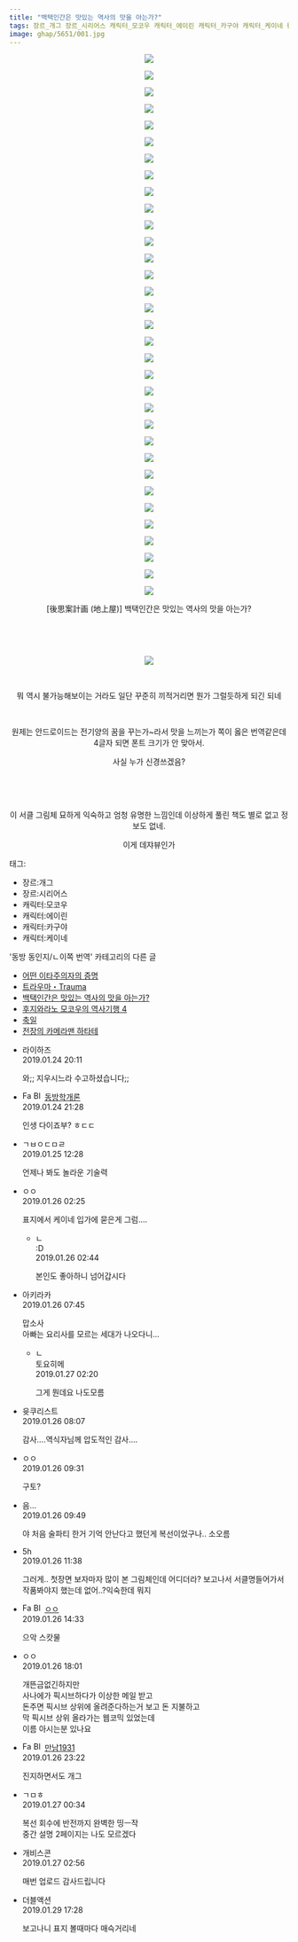 ```yaml
---
title: "백택인간은 맛있는 역사의 맛을 아는가?"
tags: 장르_개그 장르_시리어스 캐릭터_모코우 캐릭터_에이린 캐릭터_카구야 캐릭터_케이네 後思案計画 地上屋 동방_동인지／ㄴ이쪽_번역
image: ghap/5651/001.jpg
---
```

<div class="article">
<p style="text-align: center; clear: none; float: none;"><img src="{{ site.nasurl }}/ghap/5651/001.jpg"/></p>
<p style="text-align: center; clear: none; float: none;"><img src="{{ site.nasurl }}/ghap/5651/002.jpg"/></p>
<p style="text-align: center; clear: none; float: none;"><img src="{{ site.nasurl }}/ghap/5651/003.jpg"/></p>
<p style="text-align: center; clear: none; float: none;"><img src="{{ site.nasurl }}/ghap/5651/004.jpg"/></p>
<p style="text-align: center; clear: none; float: none;"><img src="{{ site.nasurl }}/ghap/5651/005.jpg"/></p>
<p style="text-align: center; clear: none; float: none;"><img src="{{ site.nasurl }}/ghap/5651/006.jpg"/></p>
<p style="text-align: center; clear: none; float: none;"><img src="{{ site.nasurl }}/ghap/5651/007.jpg"/></p>
<p style="text-align: center; clear: none; float: none;"><img src="{{ site.nasurl }}/ghap/5651/008.jpg"/></p>
<p style="text-align: center; clear: none; float: none;"><img src="{{ site.nasurl }}/ghap/5651/009.jpg"/></p>
<p style="text-align: center; clear: none; float: none;"><img src="{{ site.nasurl }}/ghap/5651/010.jpg"/></p>
<p style="text-align: center; clear: none; float: none;"><img src="{{ site.nasurl }}/ghap/5651/011.jpg"/></p>
<p style="text-align: center; clear: none; float: none;"><img src="{{ site.nasurl }}/ghap/5651/012.jpg"/></p>
<p style="text-align: center; clear: none; float: none;"><img src="{{ site.nasurl }}/ghap/5651/013.jpg"/></p>
<p style="text-align: center; clear: none; float: none;"><img src="{{ site.nasurl }}/ghap/5651/014.jpg"/></p>
<p style="text-align: center; clear: none; float: none;"><img src="{{ site.nasurl }}/ghap/5651/015.jpg"/></p>
<p style="text-align: center; clear: none; float: none;"><img src="{{ site.nasurl }}/ghap/5651/016.jpg"/></p>
<p style="text-align: center; clear: none; float: none;"><img src="{{ site.nasurl }}/ghap/5651/017.jpg"/></p>
<p style="text-align: center; clear: none; float: none;"><img src="{{ site.nasurl }}/ghap/5651/018.jpg"/></p>
<p style="text-align: center; clear: none; float: none;"><img src="{{ site.nasurl }}/ghap/5651/019.jpg"/></p>
<p style="text-align: center; clear: none; float: none;"><img src="{{ site.nasurl }}/ghap/5651/020.jpg"/></p>
<p style="text-align: center; clear: none; float: none;"><img src="{{ site.nasurl }}/ghap/5651/021.jpg"/></p>
<p style="text-align: center; clear: none; float: none;"><img src="{{ site.nasurl }}/ghap/5651/022.jpg"/></p>
<p style="text-align: center; clear: none; float: none;"><img src="{{ site.nasurl }}/ghap/5651/023.jpg"/></p>
<p style="text-align: center; clear: none; float: none;"><img src="{{ site.nasurl }}/ghap/5651/024.jpg"/></p>
<p style="text-align: center; clear: none; float: none;"><img src="{{ site.nasurl }}/ghap/5651/025.jpg"/></p>
<p style="text-align: center; clear: none; float: none;"><img src="{{ site.nasurl }}/ghap/5651/026.jpg"/></p>
<p style="text-align: center; clear: none; float: none;"><img src="{{ site.nasurl }}/ghap/5651/027.jpg"/></p>
<p style="text-align: center; clear: none; float: none;"><img src="{{ site.nasurl }}/ghap/5651/028.jpg"/></p>
<p style="text-align: center; clear: none; float: none;"><img src="{{ site.nasurl }}/ghap/5651/029.jpg"/></p>
<p style="text-align: center; clear: none; float: none;"><img src="{{ site.nasurl }}/ghap/5651/030.jpg"/></p>
<p style="text-align: center; clear: none; float: none;"><img src="{{ site.nasurl }}/ghap/5651/031.jpg"/></p>
<p style="text-align: center; clear: none; float: none;"><img src="{{ site.nasurl }}/ghap/5651/032.jpg"/></p>
<p style="text-align: center; clear: none; float: none;"><img src="{{ site.nasurl }}/ghap/5651/033.jpg"/></p>
<p style="text-align: center; clear: none; float: none;">[後思案計画 (地上屋)] 백택인간은 맛있는 역사의 맛을 아는가?</p>
<p style="text-align: center; clear: none; float: none;"><br/></p>
<p style="text-align: center; clear: none; float: none;"><br/></p>
<p style="text-align: center; clear: none; float: none;"><img src="{{ site.nasurl }}/ghap/5651/034.gif"/></p>
<p style="text-align: center; clear: none; float: none;"><br/></p>
<p style="text-align: center; clear: none; float: none;">뭐 역시 불가능해보이는 거라도 일단 꾸준히 끼적거리면 뭔가 그럴듯하게 되긴 되네</p>
<p style="text-align: center; clear: none; float: none;"><br/></p>
<p style="text-align: center; clear: none; float: none;">원제는 안드로이드는 전기양의 꿈을 꾸는가~라서 맛을 느끼는가 쪽이 옳은 번역같은데 4글자 되면 폰트 크기가 안 맞아서.</p>
<p style="text-align: center; clear: none; float: none;">사실 누가 신경쓰겠음?</p>
<p style="text-align: center; clear: none; float: none;"><br/></p>
<p style="text-align: center; clear: none; float: none;"><br/></p>
<p style="text-align: center; clear: none; float: none;">이 서클 그림체 묘하게 익숙하고 엄청 유명한 느낌인데 이상하게 풀린 책도 별로 없고 정보도 없네.</p>
<p style="text-align: center; clear: none; float: none;">이게 데쟈뷰인가</p>
</div><div class="tagTrail">
<p>태그: </p>
<ul>
<li>장르:개그</li>
<li>장르:시리어스</li>
<li>캐릭터:모코우</li>
<li>캐릭터:에이린</li>
<li>캐릭터:카구야</li>
<li>캐릭터:케이네</li>
</ul>
</div><div class="another">
<p>'동방 동인지/ㄴ이쪽 번역' 카테고리의 다른 글</p>
<ul>
<li><a href="/2019-02-06-ghap_5756">어떤 이타주의자의 증명</a></li>
<li><a href="/2019-02-03-ghap_5730">트라우마・Trauma</a></li>
<li><a href="/2019-01-26-ghap_5651">백택인간은 맛있는 역사의 맛을 아는가?</a></li>
<li><a href="/2019-01-24-ghap_5650">후지와라노 모코우의 역사기행 4</a></li>
<li><a href="/2019-01-24-ghap_5649">축일</a></li>
<li><a href="/2019-01-22-ghap_5639">전장의 카메라맨 하타테</a></li>
</ul>
</div><div class="comment">
<ul>
<li class="cb_thumb_off" id="comment15419945">
<div class="cb_comment_area">
<div class="cb_info_area">
<div class="cb_section">
<span class="cb_nick_name">라이하즈</span>
</div>
<div class="cb_section">
<span class="cb_date">2019.01.24 20:11 </span>
</div>
</div>
<div class="cb_dsc_comment">
<p class="cb_dsc">
											와;; 지우시느라 수고하셨습니다;;
										</p>
</div>
</div></li>
<li class="cb_thumb_off" id="comment15420008">
<div class="cb_comment_area">
<div class="cb_info_area">
<div class="cb_section">
<span class="cb_nick_name"><img alt="Favicon of https://eyeclean.tistory.com" height="16" onerror="this.onerror=null;this.parentNode.removeChild(this)" src="https://eyeclean.tistory.com/favicon.ico" width="16"/> <img alt="BlogIcon" height="16" onerror="this.parentNode.removeChild(this)" src="https://eyeclean.tistory.com/index.gif" width="16"/> <a href="https://eyeclean.tistory.com" onclick="return openLinkInNewWindow(this)">동방학개론</a></span>
</div>
<div class="cb_section">
<span class="cb_date">2019.01.24 21:28 </span>
</div>
</div>
<div class="cb_dsc_comment">
<p class="cb_dsc">
											인생 다이죠부? ㅎㄷㄷ
										</p>
</div>
</div></li>
<li class="cb_thumb_off" id="comment15420536">
<div class="cb_comment_area">
<div class="cb_info_area">
<div class="cb_section">
<span class="cb_nick_name">ㄱㅂㅇㄷㅁㄹ</span>
</div>
<div class="cb_section">
<span class="cb_date">2019.01.25 12:28 </span>
</div>
</div>
<div class="cb_dsc_comment">
<p class="cb_dsc">
											언제나 봐도 놀라운 기술력
										</p>
</div>
</div></li>
<li class="cb_thumb_off" id="comment15421011">
<div class="cb_comment_area">
<div class="cb_info_area">
<div class="cb_section">
<span class="cb_nick_name">ㅇㅇ</span>
</div>
<div class="cb_section">
<span class="cb_date">2019.01.26 02:25 </span>
</div>
</div>
<div class="cb_dsc_comment">
<p class="cb_dsc">
											표지에서 케이네 입가에 묻은게 그럼....
										</p>
</div>
<ul>
<li class="cb_thumb_off" id="comment15421018">
<span class="cb_bu_subnode">ㄴ</span>
<div class="cb_comment_area">
<div class="cb_info_area">
<div class="cb_section">
<span class="cb_nick_name">:D</span>
</div>
<div class="cb_section">
<span class="cb_date">2019.01.26 02:44 </span>
</div>
</div>
<div class="cb_dsc_comment">
<p class="cb_dsc">
																본인도 좋아하니 넘어갑시다
															</p>
</div>
</div>
</li>
</ul>
</div></li>
<li class="cb_thumb_off" id="comment15421087">
<div class="cb_comment_area">
<div class="cb_info_area">
<div class="cb_section">
<span class="cb_nick_name">아키라카</span>
</div>
<div class="cb_section">
<span class="cb_date">2019.01.26 07:45 </span>
</div>
</div>
<div class="cb_dsc_comment">
<p class="cb_dsc">
											맙소사<br/>
아빠는 요리사를 모르는 세대가 나오다니...
										</p>
</div>
<ul>
<li class="cb_thumb_off" id="comment15421754">
<span class="cb_bu_subnode">ㄴ</span>
<div class="cb_comment_area">
<div class="cb_info_area">
<div class="cb_section">
<span class="cb_nick_name">토요히메</span>
</div>
<div class="cb_section">
<span class="cb_date">2019.01.27 02:20 </span>
</div>
</div>
<div class="cb_dsc_comment">
<p class="cb_dsc">
																그게 뭔데요 나도모름
															</p>
</div>
</div>
</li>
</ul>
</div></li>
<li class="cb_thumb_off" id="comment15421094">
<div class="cb_comment_area">
<div class="cb_info_area">
<div class="cb_section">
<span class="cb_nick_name">윳쿠리스트</span>
</div>
<div class="cb_section">
<span class="cb_date">2019.01.26 08:07 </span>
</div>
</div>
<div class="cb_dsc_comment">
<p class="cb_dsc">
											감사....역식자님께 압도적인 감사....
										</p>
</div>
</div></li>
<li class="cb_thumb_off" id="comment15421135">
<div class="cb_comment_area">
<div class="cb_info_area">
<div class="cb_section">
<span class="cb_nick_name">ㅇㅇ</span>
</div>
<div class="cb_section">
<span class="cb_date">2019.01.26 09:31 </span>
</div>
</div>
<div class="cb_dsc_comment">
<p class="cb_dsc">
											구토?
										</p>
</div>
</div></li>
<li class="cb_thumb_off" id="comment15421161">
<div class="cb_comment_area">
<div class="cb_info_area">
<div class="cb_section">
<span class="cb_nick_name">음...</span>
</div>
<div class="cb_section">
<span class="cb_date">2019.01.26 09:49 </span>
</div>
</div>
<div class="cb_dsc_comment">
<p class="cb_dsc">
											야 처음 술파티 한거 기억 안난다고 했던게 복선이었구나.. 소오름
										</p>
</div>
</div></li>
<li class="cb_thumb_off" id="comment15421195">
<div class="cb_comment_area">
<div class="cb_info_area">
<div class="cb_section">
<span class="cb_nick_name">5h</span>
</div>
<div class="cb_section">
<span class="cb_date">2019.01.26 11:38 </span>
</div>
</div>
<div class="cb_dsc_comment">
<p class="cb_dsc">
											그러게.. 첫장면 보자마자 많이 본 그림체인데 어디더라? 보고나서 서클명들어가서 작품봐야지 했는데 없어..?익숙한데 뭐지
										</p>
</div>
</div></li>
<li class="cb_thumb_off" id="comment15421321">
<div class="cb_comment_area">
<div class="cb_info_area">
<div class="cb_section">
<span class="cb_nick_name"><img alt="Favicon of http://i8999999u998" height="16" onerror="this.onerror=null;this.parentNode.removeChild(this)" src="http://i8999999u998/favicon.ico" width="16"/> <img alt="BlogIcon" height="16" onerror="this.parentNode.removeChild(this)" src="http://i8999999u998/index.gif" width="16"/> <a href="http://i8999999u998" onclick="return openLinkInNewWindow(this)">ㅇㅇ</a></span>
</div>
<div class="cb_section">
<span class="cb_date">2019.01.26 14:33 </span>
</div>
</div>
<div class="cb_dsc_comment">
<p class="cb_dsc">
											으악 스캇물
										</p>
</div>
</div></li>
<li class="cb_thumb_off" id="comment15421454">
<div class="cb_comment_area">
<div class="cb_info_area">
<div class="cb_section">
<span class="cb_nick_name">ㅇㅇ</span>
</div>
<div class="cb_section">
<span class="cb_date">2019.01.26 18:01 </span>
</div>
</div>
<div class="cb_dsc_comment">
<p class="cb_dsc">
											개뜬금없긴하지만<br/>
사나에가 픽시브하다가 이상한 메일 받고<br/>
돈주면 픽시브 상위에 올려준다하는거 보고 돈 지불하고<br/>
막 픽시브 상위 올라가는 웹코믹 있었는데<br/>
이름 아시는분 있나요
										</p>
</div>
</div></li>
<li class="cb_thumb_off" id="comment15421630">
<div class="cb_comment_area">
<div class="cb_info_area">
<div class="cb_section">
<span class="cb_nick_name"><img alt="Favicon of https://bep1931.tistory.com" height="16" onerror="this.onerror=null;this.parentNode.removeChild(this)" src="https://bep1931.tistory.com/favicon.ico" width="16"/> <img alt="BlogIcon" height="16" onerror="this.parentNode.removeChild(this)" src="https://bep1931.tistory.com/index.gif" width="16"/> <a href="https://bep1931.tistory.com" onclick="return openLinkInNewWindow(this)">만남1931</a></span>
</div>
<div class="cb_section">
<span class="cb_date">2019.01.26 23:22 </span>
</div>
</div>
<div class="cb_dsc_comment">
<p class="cb_dsc">
											진지하면서도 개그<br/>
</p>
</div>
</div></li>
<li class="cb_thumb_off" id="comment15421697">
<div class="cb_comment_area">
<div class="cb_info_area">
<div class="cb_section">
<span class="cb_nick_name">ㄱㅁㅎ</span>
</div>
<div class="cb_section">
<span class="cb_date">2019.01.27 00:34 </span>
</div>
</div>
<div class="cb_dsc_comment">
<p class="cb_dsc">
											복선 회수에 반전까지 완벽한 띵ㅡ작<br/>
중간 설명 2페이지는 나도 모르겠다
										</p>
</div>
</div></li>
<li class="cb_thumb_off" id="comment15421785">
<div class="cb_comment_area">
<div class="cb_info_area">
<div class="cb_section">
<span class="cb_nick_name">개비스콘</span>
</div>
<div class="cb_section">
<span class="cb_date">2019.01.27 02:56 </span>
</div>
</div>
<div class="cb_dsc_comment">
<p class="cb_dsc">
											매번 업로드 감사드립니다
										</p>
</div>
</div></li>
<li class="cb_thumb_off" id="comment15424117">
<div class="cb_comment_area">
<div class="cb_info_area">
<div class="cb_section">
<span class="cb_nick_name">더블액션</span>
</div>
<div class="cb_section">
<span class="cb_date">2019.01.29 17:28 </span>
</div>
</div>
<div class="cb_dsc_comment">
<p class="cb_dsc">
											보고나니 표지 볼때마다 매슥거리네
										</p>
</div>
</div></li>
</ul>
</div>